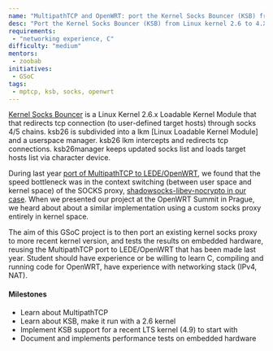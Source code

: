 ```yaml
---
name: "MultipathTCP and OpenWRT: port the Kernel Socks Bouncer (KSB) from Linux kernel 2.6 to 4.X"
desc: "Port the Kernel Socks Bouncer (KSB) from Linux kernel 2.6 to 4.X"
requirements:
 - "networking experience, C"
difficulty: "medium"
mentors:
 - zoobab
initiatives:
 - GSoC
tags:
 - mptcp, ksb, socks, openwrt
---
```


[Kernel Socks Bouncer](http://ksb.sourceforge.net/) is a Linux Kernel 2.6.x Loadable Kernel Module that that redirects tcp connection (to user-defined target hosts) through socks 4/5 chains. ksb26 is subdivided into a lkm [Linux Loadable Kernel Module] and a userspace manager. ksb26 lkm intercepts and redirects tcp connections. ksb26manager keeps updated socks list and loads target hosts list via character device.

During last year [port of MultipathTCP to LEDE/OpenWRT](https://github.com/spyff/lede-mptcp), we found that the speed bottleneck was in the context switching (between user space and kernel space) of the SOCKS proxy, [shadowsocks-libev-nocrypto in our case](https://github.com/spyff/shadowsocks-libev-nocrypto). When we presented our project at the OpenWRT Summit in Prague, we heard about about a similar implementation using a custom socks proxy entirely in kernel space.

The aim of this GSoC project is to then port an existing kernel socks proxy to more recent kernel version, and tests the results on embedded hardware, reusing the MultipathTCP port to LEDE/OpenWRT that has been made last year. Student should have experience or be willing to learn C, compiling and running code for OpenWRT, have experience with networking stack (IPv4, NAT).

#### Milestones

* Learn about MultipathTCP
* Learn about KSB, make it run with a 2.6 kernel
* Implement KSB support for a recent LTS kernel (4.9) to start with
* Document and implements performance tests on embedded hardware
